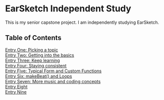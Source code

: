 # EarSketch Independent Study
This is my senior capstone project. I am independently studying EarSketch. 
## Table of Contents
[Entry One: Picking a topic](blog/entry-one.md) <br>
[Entry Two: Getting into the basics](blog/entry-two.md)<br>
[Entry Three: Keep learning](blog/entry-three.md)<br>
[Entry Four: Staying consistent](blog/entry-four.md)<br>
[Entry Five: Typical Form and Custom Functions](blog/entry-five.md)<br>
[Entry Six: makeBeat() and Loops](blog/entry-six.md)<br>
[Entry Seven: More music and coding concepts](blog/entry-seven.md)<br>
[Entry Eight](blog/entry-eight.md)<br>
[Entry Nine](blog/entry-nine.md)<br>
